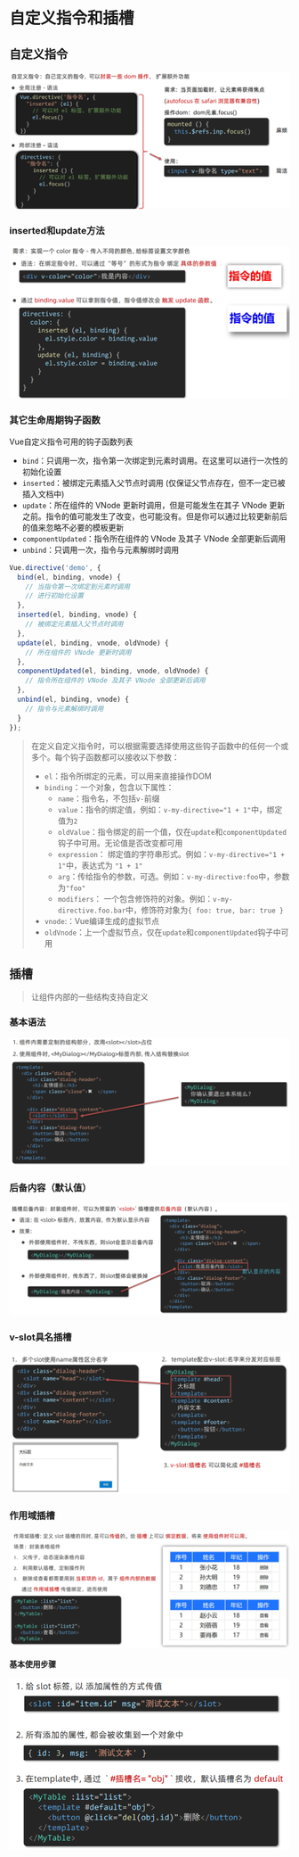 # 自定义指令和插槽

## 自定义指令

<img src="img/5.自定义指令和插槽/image-20231001160833019.png" alt="image-20231001160833019" style="zoom:67%;" />

### inserted和update方法

<img src="img/5.自定义指令和插槽/image-20231001161201419.png" alt="image-20231001161201419" style="zoom: 67%;" />

### 其它生命周期钩子函数

Vue自定义指令可用的钩子函数列表

- `bind`：只调用一次，指令第一次绑定到元素时调用。在这里可以进行一次性的初始化设置
- `inserted`：被绑定元素插入父节点时调用 (仅保证父节点存在，但不一定已被插入文档中)
- `update`：所在组件的 VNode 更新时调用，但是可能发生在其子 VNode 更新之前。指令的值可能发生了改变，也可能没有。但是你可以通过比较更新前后的值来忽略不必要的模板更新
- `componentUpdated`：指令所在组件的 VNode 及其子 VNode 全部更新后调用
- `unbind`：只调用一次，指令与元素解绑时调用

```js
Vue.directive('demo', {
  bind(el, binding, vnode) {
    // 当指令第一次绑定到元素时调用
    // 进行初始化设置
  },
  inserted(el, binding, vnode) {
    // 被绑定元素插入父节点时调用
  },
  update(el, binding, vnode, oldVnode) {
    // 所在组件的 VNode 更新时调用
  },
  componentUpdated(el, binding, vnode, oldVnode) {
    // 指令所在组件的 VNode 及其子 VNode 全部更新后调用
  },
  unbind(el, binding, vnode) {
    // 指令与元素解绑时调用
  }
});
```

> 在定义自定义指令时，可以根据需要选择使用这些钩子函数中的任何一个或多个。每个钩子函数都可以接收以下参数：
>
> - `el`：指令所绑定的元素，可以用来直接操作DOM
> - `binding`：一个对象，包含以下属性：
>   - `name`：指令名，不包括`v-`前缀
>   - `value`：指令的绑定值，例如：`v-my-directive="1 + 1"`中，绑定值为`2`
>   - `oldValue`：指令绑定的前一个值，仅在`update`和`componentUpdated`钩子中可用。无论值是否改变都可用
>   - `expression`： 绑定值的字符串形式。例如：`v-my-directive="1 + 1"`中，表达式为 `"1 + 1"`
>   - `arg`：传给指令的参数，可选。例如：`v-my-directive:foo`中，参数为`"foo"`
>   - `modifiers`： 一个包含修饰符的对象。例如：`v-my-directive.foo.bar`中，修饰符对象为`{ foo: true, bar: true }`
> - `vnode`:：Vue编译生成的虚拟节点
> - `oldVnode`：上一个虚拟节点，仅在`update`和`componentUpdated`钩子中可用

## 插槽

> 让组件内部的一些结构支持自定义

### 基本语法

<img src="img/5.自定义指令和插槽/image-20231001161727729.png" alt="image-20231001161727729" style="zoom:67%;" />

### 后备内容（默认值）

<img src="img/5.自定义指令和插槽/image-20231001161811308.png" alt="image-20231001161811308" style="zoom:67%;" />

### v-slot具名插槽

<img src="img/5.自定义指令和插槽/image-20231001161910403.png" alt="image-20231001161910403" style="zoom:67%;" />

### 作用域插槽

<img src="img/5.自定义指令和插槽/image-20231001162006607.png" alt="image-20231001162006607" style="zoom:67%;" />

**基本使用步骤**

<img src="img/5.自定义指令和插槽/image-20231001162229334.png" alt="image-20231001162229334" style="zoom:67%;" />